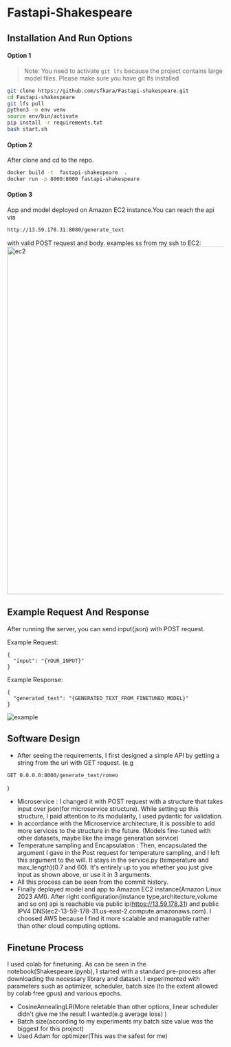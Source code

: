 # Fastapi-Shakespeare


## Installation And Run Options


#### Option 1
> Note: You need to activate `git lfs` because the project contains large model files. Please make sure you have git lfs installed

```sh
git clone https://github.com/sfkara/Fastapi-shakespeare.git
cd Fastapi-shakespeare
git lfs pull
python3 -m env venv
source env/bin/activate
pip install -r requirements.txt
bash start.sh
```
#### Option 2
After clone and cd to the repo.
```sh
docker build -t  fastapi-shakespeare  .
docker run -p 8000:8000 fastapi-shakespeare
```
#### Option 3
App and model deployed on Amazon EC2 instance.You can reach the api via 
```sh
http://13.59.178.31:8080/generate_text
```
with valid POST request and body.
examples ss from my ssh to EC2:<img width="808" alt="ec2" src="https://github.com/sfkara/Fastapi-shakespeare/assets/19964783/4f37b74d-ced2-44d3-8abe-affa20960f37">



## Example Request And Response
After running the server, you can send input(json) with POST request.

Example Request:
```
{
  "input": "{YOUR_INPUT}"  
}
```
Example Response:
```
{
  "generated_text": "{GENERATED_TEXT_FROM_FINETUNED_MODEL}"  
}
```
![example](https://github.com/sfkara/Fastapi-shakespeare/assets/19964783/78e4ed99-cd17-420c-be7f-7f5668135a34)


 
## Software Design 
- After seeing the requirements, I first designed a simple API by getting a string from the uri with GET request.
(e.g 
```sh
GET 0.0.0.0:8000/generate_text/romeo
```
)
- Microservice : I changed it with POST request with a structure that takes input over json(for microservice structure). While setting up this structure, I paid attention to its modularity, I used pydantic for validation.
- In accordance with the Microservice architecture, it is possible to add more services to the structure in the future. (Models fine-tuned with other datasets, maybe like the image generation service)
- Temperature sampling and Encapsulation : Then, encapsulated the argument I gave in the Post request for temperature sampling, and I left this argument to the will. It stays in the service.py (temperature and max_length)(0.7 and 60).
It's entirely up to you whether you just give input as shown above, or use it in 3 arguments. 
- All this process can be seen from the commit history.
- Finally deployed model and app to Amazon EC2 instance(Amazon Linux 2023 AMI). After right configuration(instance type,architecture,volume and so on) api is reachable via public ip(https://13.59.178.31) and public IPV4 DNS(ec2-13-59-178-31.us-east-2.compute.amazonaws.com). I choosed AWS because I find it more scalable and managable rather than other cloud computing options.


## Finetune Process
 I used colab for finetuning. As can be seen in the notebook(Shakespeare.ipynb), I started with a standard pre-process after downloading the necessary library and dataset. I experimented with parameters such as optimizer, scheduler, batch size (to the extent allowed by colab free gpus) and various epochs.
  - CosineAnnealingLR(More reletable than other options, linear scheduler didn't give me the result I wanted(e.g average loss) )
  - Batch size(according to my experiments my batch size value was the biggest for this project)
  - Used Adam for optimizer(This was the safest for me)



 
